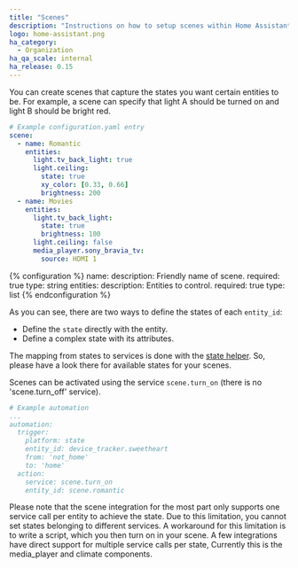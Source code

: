 ```yaml
---
title: "Scenes"
description: "Instructions on how to setup scenes within Home Assistant."
logo: home-assistant.png
ha_category:
  - Organization
ha_qa_scale: internal
ha_release: 0.15
---
```


You can create scenes that capture the states you want certain entities to be. For example, a scene can specify that light A should be turned on and light B should be bright red.

```yaml
# Example configuration.yaml entry
scene:
  - name: Romantic
    entities:
      light.tv_back_light: true
      light.ceiling:
        state: true
        xy_color: [0.33, 0.66]
        brightness: 200
  - name: Movies
    entities:
      light.tv_back_light:
        state: true
        brightness: 100
      light.ceiling: false
      media_player.sony_bravia_tv:
        source: HDMI 1
```

{% configuration %}
name:
  description: Friendly name of scene.
  required: true
  type: string
entities:
  description: Entities to control.
  required: true
  type: list
{% endconfiguration %}

As you can see, there are two ways to define the states of each `entity_id`:

- Define the `state` directly with the entity.
- Define a complex state with its attributes.

The mapping from states to services is done with the [state helper](https://github.com/home-assistant/home-assistant/blob/master/homeassistant/helpers/state.py#L82). So, please have a look there for available states for your scenes.

Scenes can be activated using the service `scene.turn_on` (there is no 'scene.turn_off' service).

```yaml
# Example automation
...
automation:
  trigger:
    platform: state
    entity_id: device_tracker.sweetheart
    from: 'not_home'
    to: 'home'
  action:
    service: scene.turn_on
    entity_id: scene.romantic
```

<p class='note'>
Please note that the scene integration for the most part only supports one service call per entity to achieve the state. Due to this limitation, you cannot set states belonging to different services. A workaround for this limitation is to write a script, which you then turn on in your scene. A few integrations have direct support for multiple service calls per state, Currently this is the media_player and climate components.
</p>
